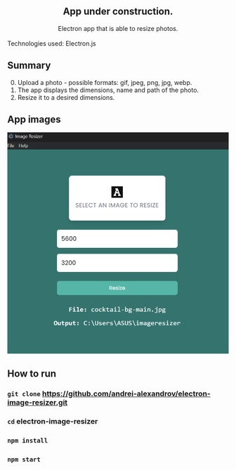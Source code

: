 <div align="center">
  <h2>App under construction.</h2>
  <span>Electron app that is able to resize photos.</span>
</div>
<br />
Technologies used: Electron.js

## Summary

0. Upload a photo - possible formats: gif, jpeg, png, jpg, webp.
1. The app displays the dimensions, name and path of the photo.
2. Resize it to a desired dimensions.

## App images

![imageResizer](./assets/img-resizer.png)

## How to run

### `git clone` https://github.com/andrei-alexandrov/electron-image-resizer.git
### `cd` electron-image-resizer
### `npm install`
### `npm start`
